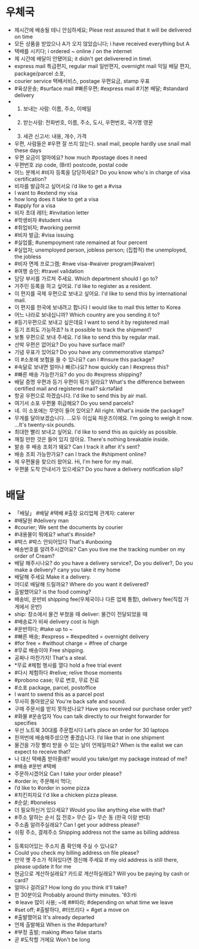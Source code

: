 # 우체국	
* 제시간에 배송될 테니 안심하세요; Plese rest assured that it will be delivered on time
* 모든 상품을 받았으나 A가 오지 않았습니다; i have received everything but A
* 택배를 시키다; i ordered ~ online / on the internet
* 제 시간에 배달이 안됐어요; it didn't get deliverered in time\
* express mail 특급편지, regular mail 일반편지, overnight mail 익일 배달 편지, package/parcel 소포,
* courier service 택배서비스, postage 우편요금, stamp 우표
* #육상운송; #surface mail #빠른우편; #express mail #기본 배달; #standard delivery
* 1. 보내는 사람: 이름, 주소, 이메일
* 2. 받는사람: 전화번호, 이름, 주소, 도시, 우편번호, 국가명 영문
* 3. 세관 신고서: 내용, 개수, 가격
* 우편, 사람들은 #우편 잘 쓰지 않는다.	snail mail, people hardly use snail mail these days
* 우편 요금이 얼마에요? 	how much #postage does it need
* 우편번호	zip code, (Brit) postcode, postal code 
* 어느 분께서 #비자 등록을 담당하세요? Do you know who's in charge of visa certification? 
* 비자를 발급하고 싶어서요 i’d like to get a #visa
* I want to #extend my visa
* how long does it take to get a visa
* #apply for a visa
* 비자 초대 레터; #invitation letter
* #학생비자 #student visa
* #취업비자; #working permit
* #비자 발급; #visa issuing
* #실업률; #unempoyment rate remained at four percent
* #실업자; unemployed person, jobless person; (집합적) the unemployed, the jobless
* #비자 면제 프로그램; #nwe visa-#waiver program(#waiver)
* #여행 승인; #travel validation
* 담당 부서를 가르쳐 주세요. 	Which department should I go to? 
* 거주민 등록을 하고 싶어요. 	I'd like to register as a resident.
* 이 편지를 국제 우편으로 보내고 싶어요. 	I'd like to send this by international mail. 
* 이 편지를 한국에 보내려고 합니다	I would like to mail this letter to Korea
* 어느 나라로 보내십니까? 	Which country are you sending it to? 
* #등기우편으로 보내고 싶은데요	I want to send it by registered mail
* 등기 조회도 가능하죠?	Is it possible to track the shipment?
* 보통 우편으로 보내 주세요. 	I'd like to send this by regular mail. 
* 선박 우편은 없어요? 	Do you have surface mail? 
* 기념 우표가 있어요? 	Do you have any commemorative stamps? 
* 이 #소포에 보험을 들 수 있나요?	can I #insure this package?
* #속달로 보내면 얼마나 빠르나요?	how quickly can I #express this?
* #빠른 배송 가능한가요?	do you do #express shipping?
* 배달 증명 우편과 등기 우편이 뭐가 달라요? 	What's the difference between certified mail and registered mail? sə́:rtəfàid
* 항공 우편으로 하겠습니다. 	I'd like to send this by air mail. 
* 여기서 소포 우편물 취급해요? 	Do you send parcels? 
* 네. 이 소포에는 무엇이 들어 있어요? 	All right. What's inside the package? 
* 무게를 달아보겠습니다. ...모두 이십육 파운즈이에요. 	I'm going to weigh it now. …It's twenty-six pounds.
* 최대한 빨리 보내고 싶어요. 	I'd like to send this as quickly as possible. 
* 깨질 만한 것은 들어 있지 않아요. 	There's nothing breakable inside. 
* 발송 후 배송 조회가 돼요? 	Can I track it after it's sent?
* 배송 조회 가능한가요?	can I track the #shipment online?
* 제 우편물을 찾으러 왔어요. 	Hi, I'm here for my mail. 
* 우편물 도착 안내서가 있으세요? 	Do you have a delivery notification slip? 


# 배달
* 「배달」 #배달 #택배	#출장 요리업체 관계자: caterer
* #배달원	#delivery man
* #courier; We sent the documents by courier
* #내용물이 뭐에요? what's #inside?
* #박스 #박스 안되어있다 That's #unboxing
* 배송번호를 알려주시겠어요? Can you tive me the tracking number on my order of Cream?
* 배달 해주시나요? 	do you have a delivery service?, Do you deliver?, Do you make a delivery? cany you take it my home
* 배달해 주세요 							 Make it a delivery. 
* 어디로 배달해 드릴까요?					Where do you want it delivered? 
* 출발했어요? is the food coming?
* 배송비, 운반비 shipping fee(우체국이나 다른 업체 통함), delivery fee(직접 가게에서 운반)
* ship: 창소에서 물건 부쳤을 때 deliver: 물건이 전달되었을 때
* #배송료가 비싸 delivery cost is high
* #운반하다; #take up to ~
* #빠른 배송; #express = #expedited = overnight delivery
* #for free = #without charge = #free of charge
* #무료 배송이야 							 	 Free shipping.
* 공짜나 마찬가지!								 That's a steal. 
* *무료 #체험 행사를 열다 						 hold a free trial event
* #다시 체험하다 #relive; relive those moments
* #probono case; 무료 변호, 무료 진료
* #소포 								 package, parcel, postoffice
* I want to swend this as a parcel post
* 무사히 돌아왔군요 					 You're back safe and sound.
* 구매 주문서를 받지 못하셨나요? 			 Have you received our purchase order yet?
* #화물 #운송업자 			You can talk directly to our freight forwarder for specifies
* 우선 노트북 30대를 주문합시다 				 Let’s place an order for 30 laptops
* 한꺼번에 배송해주셨으면 좋겠습니다. 				 I’d like that in one shipment
* 물건을 가장 빨리 받을 수 있는 날이 언제일까요? When is the ealist we can expect to receive that?
* 나 대신 택배좀 받아줄래? would you take/get my package instead of me?
* #배송 #운반 #택배
* 주문하시겠어요 	Can I take your order please?
* #order in; 주문해서 먹다;
* I’d like to #order in some pizza
* #치킨피자요	I'd like a chicken pizza please. 
* #순살;	#boneless
* 더 필요하신거 있으세요?	Would you like anything else with that? 
* #주소 말하는 순서	집 전호> 무슨 길> 무슨 동 (한국 이랑 반대)
* 주소좀 알려주실래요?	Can I get your address please? 
* 쉬핑 주소, 결제주소	Shipping address not the same as billing address
* 
* 등록되어있는 주소지 좀 확인해 주실 수 있나요?
* 	Could you check my billing address on file please?
* 만약 옛 주소가 적혀있다면 갱신해 주세요	If my old address is still there, please update it for me
* 현금으로 계산하실래요? 카드로 계산하실래요?	Will you be paying by cash or card? 
* 얼마나 걸려요?	How long do you think it'll take? 
* 한 30분이요	Probably around thirty minutes. 'θ3:rti
* ☆leave 많이 사용; ~에 ##따라; #depending on what time we leave
* #set off; #출발하다, #터뜨리다 = #get a move on
* #출발했어요 It's already departed
* 언제 출발해요 When is the #departure?
* #부정 출발; making #two false starts
* 곧 #도착할 거에요	Won't be long

